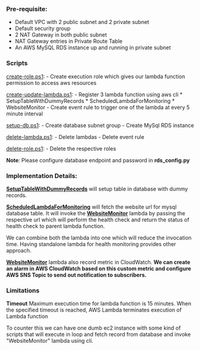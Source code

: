 ### Pre-requisite:

- Default VPC with 2 public subnet and 2 private subnet
- Default security group
- 2 NAT Gateway in both public subnet 
- NAT Gateway entries in Private Route Table
- An AWS MySQL RDS instance up and running in private subnet

### Scripts

[create-role.ps1](https://github.com/jaguwalapratik/csod-assignments/tree/master/a2/create-role.ps1): 
    - Create execution role which gives our lambda function permission to access aws resources
    
[create-update-lambda.ps1](https://github.com/jaguwalapratik/csod-assignments/tree/master/a2/create-update-lambda.ps1):
    - Register 3 lambda function using aws cli
        * SetupTableWithDummyRecords
        * ScheduledLambdaForMonitoring
        * WebsiteMonitor
    - Create event rule to trigger one of the lambda at every 5 minute interval
    
[setup-db.ps1](https://github.com/jaguwalapratik/csod-assignments/tree/master/a2/setup-db.ps1):
    - Create database subnet group
    - Create MySql RDS instance
    
[delete-lambda.ps1](https://github.com/jaguwalapratik/csod-assignments/tree/master/a2/delete-lambda.ps1):
    - Delete lambdas
    - Delete event rule
    
[delete-role.ps1](https://github.com/jaguwalapratik/csod-assignments/tree/master/a2/delete-role.ps1):
    - Delete the respective roles
    
**Note**: Please configure database endpoint and password in **rds_config.py**

### Implementation Details:

**[SetupTableWithDummyRecords](https://github.com/jaguwalapratik/csod-assignments/tree/master/a2/app)** will setup table in database with dummy records.

**[ScheduledLambdaForMonitoring](https://github.com/jaguwalapratik/csod-assignments/tree/master/a2/parent)** will fetch the website url for mysql database table. It will invoke 
the **[WebsiteMonitor](https://github.com/jaguwalapratik/csod-assignments/tree/master/a2/child)** lambda by passing the respective url which will perform the health check and
return the status of health check to parent lambda function.

We can combine both the lambda into one which will reduce the invocation time. Having standalone lambda
for health monitoring provides other approach.

**[WebsiteMonitor](https://github.com/jaguwalapratik/csod-assignments/tree/master/a2/child)** lambda also record metric in CloudWatch. **We can create an alarm in AWS CloudWatch 
based on this custom metric and configure AWS SNS Topic to send out notification to subscribers.**

### Limitations

**Timeout** Maximum execution time for lambda function is 15 minutes. When the specified timeout is 
reached, AWS Lambda terminates execution of Lambda function

To counter this we can have one dumb ec2 instance with some kind of scripts that will execute in loop
and fetch record from database and invoke "WebsiteMonitor" lambda using cli.
